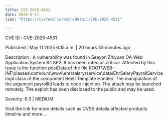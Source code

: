 ```yaml
---
title: CVE-2025-4531
date: 2025-5-11
lien: "https://cvefeed.io/vuln/detail/CVE-2025-4531"

---
```


CVE ID : CVE-2025-4531

Published :  May 11
2025
6:15 a.m. | 20 hours
33 minutes ago

Description : A vulnerability was found in Seeyon Zhiyuan OA Web Application System 8.1 SP2. It has been rated as critical. Affected by this issue is the function postData of the file ROOT\WEB-INF\classes\com\ours\www\ehr\salary\service\data\EhrSalaryPayrollServiceImpl.class of the component Beetl Template Handler. The manipulation of the argument payrollId leads to code injection. The attack may be launched remotely. The exploit has been disclosed to the public and may be used.

Severity: 6.3 | MEDIUM

Visit the link for more details
such as CVSS details
affected products
timeline
and more...
